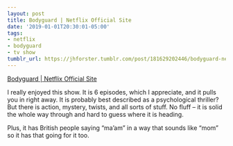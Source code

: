 ```yaml
---
layout: post
title: Bodyguard | Netflix Official Site
date: '2019-01-01T20:30:01-05:00'
tags:
- netflix
- bodyguard
- tv show
tumblr_url: https://jhforster.tumblr.com/post/181629202446/bodyguard-netflix-official-site
---
```

[Bodyguard | Netflix Official Site](https://www.netflix.com/title/80235864)  

I really enjoyed this show. It is 6 episodes, which I appreciate, and it pulls you in right away. It is probably best described as a psychological thriller? But there is action, mystery, twists, and all sorts of stuff. No fluff – it is solid the whole way through and hard to guess where it is heading.

Plus, it has British people saying&nbsp;“ma’am” in a way that sounds like&nbsp;“mom” so it has that going for it too.

